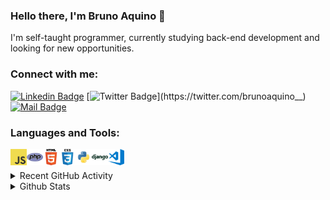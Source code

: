 ### Hello there, I'm Bruno Aquino 👋
I'm self-taught programmer, currently studying back-end development and looking for new opportunities. 

### Connect with me:
[![Linkedin Badge](https://img.shields.io/badge/-BrunoAquino-0e76a8?style=flat&labelColor=0e76a8&logo=linkedin&logoColor=white)](https://www.linkedin.com/in/brunoaqu/) [![Twitter Badge](https://img.shields.io/badge/-@brunoaquino__-1ca0f1?style=flat&labelColor=1ca0f1&logo=twitter&logoColor=white&link=https://twitter.com/brunoaquino__)](https://twitter.com/brunoaquino__) [![Mail Badge](https://img.shields.io/badge/-bruno.gl.aquino-c0392b?style=flat&labelColor=c0392b&logo=gmail&logoColor=white)](mailto:bruno.gl.aquino@gmail.com)

### Languages and Tools:
<img align="left" alt="Javascript" width="26px" src="https://raw.githubusercontent.com/github/explore/80688e429a7d4ef2fca1e82350fe8e3517d3494d/topics/javascript/javascript.png"/>
<img align="left" alt="PHP" width="26px" src="https://raw.githubusercontent.com/github/explore/ccc16358ac4530c6a69b1b80c7223cd2744dea83/topics/php/php.png"/>
<img align="left" alt="HTML" width="26px" src="https://raw.githubusercontent.com/github/explore/80688e429a7d4ef2fca1e82350fe8e3517d3494d/topics/html/html.png"/>
<img align="left" alt="CSS" width="26px" src="https://raw.githubusercontent.com/github/explore/80688e429a7d4ef2fca1e82350fe8e3517d3494d/topics/css/css.png"/>
<img align="left" alt="Python" width="26px" src="https://raw.githubusercontent.com/github/explore/80688e429a7d4ef2fca1e82350fe8e3517d3494d/topics/python/python.png"/>
<img align="left" alt="Django" width="26px" src="https://raw.githubusercontent.com/github/explore/80688e429a7d4ef2fca1e82350fe8e3517d3494d/topics/django/django.png"/>
<img align="left" alt="Visual Studio Code" width="26px" src="https://raw.githubusercontent.com/github/explore/80688e429a7d4ef2fca1e82350fe8e3517d3494d/topics/visual-studio-code/visual-studio-code.png" />

<br>
<br>

<details>
  <summary>Recent GitHub Activity</summary>
  <!--START_SECTION:activity-->
  <!--END_SECTION:activity-->
</details>

<details>
  <summary>Github Stats</summary>
  <img align="left" alt="Bruno Aquino's Github Stats" src="https://github-readme-stats-sand-xi.vercel.app/api?username=brunoaqu&hide=issues&show_icons=true">
</details>
